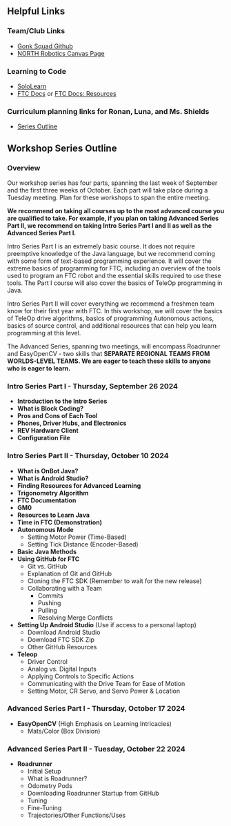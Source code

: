 ## Helpful Links
### Team/Club Links
- [Gonk Squad Github](https://github.com/gonksquad)
- [NORTH Robotics Canvas Page](https://nksd.instructure.com/courses/9341)

### Learning to Code
- [SoloLearn](https://www.sololearn.com/en/)
- [FTC Docs](https://ftc-docs.firstinspires.org/en/latest/) or [FTC Docs: Resources](https://ftc-docs.firstinspires.org/en/latest/programming_resources/index.html)

### Curriculum planning links for Ronan, Luna, and Ms. Shields
- [Series Outline](https://docs.google.com/document/d/1hlqY7KVbKZmHbv7WCP97T-UFN1xL9rFBbYAmcl71cbc/edit)

## Workshop Series Outline
### Overview
Our workshop series has four parts, spanning the last week of September and the first three weeks of October. Each part will take place during a Tuesday meeting. Plan for these workshops to span the entire meeting.

**We recommend on taking all courses up to the most advanced course you are qualified to take. For example, if you plan on taking Advanced Series Part II, we recommend on taking Intro Series Part I and II as well as the Advanced Series Part I.**

Intro Series Part I is an extremely basic course. It does not require preemptive knowledge of the Java language, but we recommend coming with some form of text-based programming experience. It will cover the extreme basics of programming for FTC, including an overview of the tools used to program an FTC robot and the essential skills required to use these tools. The Part I course will also cover the basics of TeleOp programming in Java.

Intro Series Part II will cover everything we recommend a freshmen team know for their first year with FTC. In this workshop, we will cover the basics of TeleOp drive algorithms, basics of programming Autonomous actions, basics of source control, and additional resources that can help you learn programming at this level.

The Advanced Series, spanning two meetings, will encompass Roadrunner and EasyOpenCV - two skills that **SEPARATE REGIONAL TEAMS FROM WORLDS-LEVEL TEAMS. We are eager to teach these skills to anyone who is eager to learn.**

### Intro Series Part I - Thursday, September 26 2024

- **Introduction to the Intro Series**
- **What is Block Coding?**
- **Pros and Cons of Each Tool**
- **Phones, Driver Hubs, and Electronics**
- **REV Hardware Client**
- **Configuration File**

### Intro Series Part II - Thursday, October 10 2024

- **What is OnBot Java?**
- **What is Android Studio?**
- **Finding Resources for Advanced Learning**
- **Trigonometry Algorithm**
- **FTC Documentation**
- **GM0**
- **Resources to Learn Java**
- **Time in FTC (Demonstration)**
- **Autonomous Mode**
  - Setting Motor Power (Time-Based)
  - Setting Tick Distance (Encoder-Based)
- **Basic Java Methods**
- **Using GitHub for FTC**
  - Git vs. GitHub
  - Explanation of Git and GitHub
  - Cloning the FTC SDK (Remember to wait for the new release)
  - Collaborating with a Team
    - Commits
    - Pushing
    - Pulling
    - Resolving Merge Conflicts
- **Setting Up Android Studio** (Use if access to a personal laptop)
  - Download Android Studio
  - Download FTC SDK Zip
  - Other GitHub Resources
- **Teleop**
  - Driver Control
  - Analog vs. Digital Inputs
  - Applying Controls to Specific Actions
  - Communicating with the Drive Team for Ease of Motion
  - Setting Motor, CR Servo, and Servo Power & Location

### Advanced Series Part I - Thursday, October 17 2024

- **EasyOpenCV** (High Emphasis on Learning Intricacies)
  - Mats/Color (Box Division)

### Advanced Series Part II - Tuesday, October 22 2024

- **Roadrunner**
  - Initial Setup
  - What is Roadrunner?
  - Odometry Pods
  - Downloading Roadrunner Startup from GitHub
  - Tuning
  - Fine-Tuning
  - Trajectories/Other Functions/Uses
